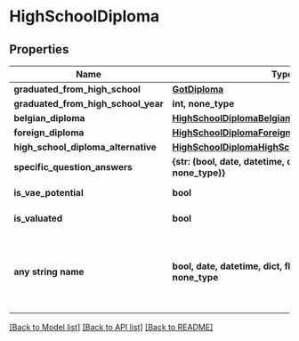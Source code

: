 # HighSchoolDiploma


## Properties
Name | Type | Description | Notes
------------ | ------------- | ------------- | -------------
**graduated_from_high_school** | [**GotDiploma**](GotDiploma.md) |  | [optional] 
**graduated_from_high_school_year** | **int, none_type** |  | [optional] 
**belgian_diploma** | [**HighSchoolDiplomaBelgianDiploma**](HighSchoolDiplomaBelgianDiploma.md) |  | [optional] 
**foreign_diploma** | [**HighSchoolDiplomaForeignDiploma**](HighSchoolDiplomaForeignDiploma.md) |  | [optional] 
**high_school_diploma_alternative** | [**HighSchoolDiplomaHighSchoolDiplomaAlternative**](HighSchoolDiplomaHighSchoolDiplomaAlternative.md) |  | [optional] 
**specific_question_answers** | **{str: (bool, date, datetime, dict, float, int, list, str, none_type)}** |  | [optional] 
**is_vae_potential** | **bool** |  | [optional] [readonly] 
**is_valuated** | **bool** |  | [optional] [readonly] 
**any string name** | **bool, date, datetime, dict, float, int, list, str, none_type** | any string name can be used but the value must be the correct type | [optional]

[[Back to Model list]](../README.md#documentation-for-models) [[Back to API list]](../README.md#documentation-for-api-endpoints) [[Back to README]](../README.md)


